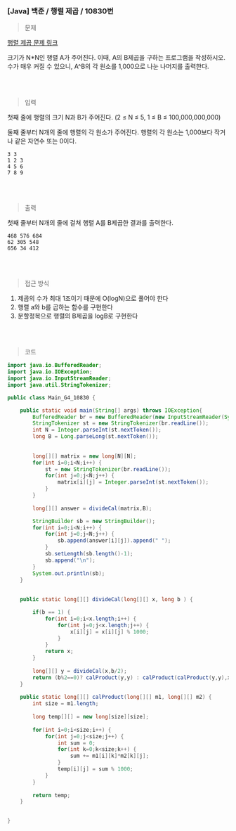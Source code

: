 <h3>[Java] 백준 / 행렬 제곱 / 10830번 </h3>

> 문제
> 

 [행렬 제곱 문제 링크](https://www.acmicpc.net/problem/10830)

크기가 N*N인 행렬 A가 주어진다. 이때, A의 B제곱을 구하는 프로그램을 작성하시오. 수가 매우 커질 수 있으니, A^B의 각 원소를 1,000으로 나눈 나머지를 출력한다.

<br>
<br>

> 입력
> 

첫째 줄에 행렬의 크기 N과 B가 주어진다. (2 ≤ N ≤  5, 1 ≤ B ≤ 100,000,000,000)

둘째 줄부터 N개의 줄에 행렬의 각 원소가 주어진다. 행렬의 각 원소는 1,000보다 작거나 같은 자연수 또는 0이다.

```
3 3
1 2 3
4 5 6
7 8 9
```

<br>
<br>

> 출력
> 

첫째 줄부터 N개의 줄에 걸쳐 행렬 A를 B제곱한 결과를 출력한다.

```
468 576 684
62 305 548
656 34 412
```

<br>
<br>

> 접근 방식
> 
1. 제곱의 수가 최대 1조이기 때문에 O(logN)으로 풀어야 한다
2. 행렬 a와 b를 곱하는 함수를  구현한다
3. 분할정복으로 행렬의 B제곱을 logB로 구현한다

<br>
<br>

> 코드
> 

```java
import java.io.BufferedReader;
import java.io.IOException;
import java.io.InputStreamReader;
import java.util.StringTokenizer;

public class Main_G4_10830 {

	public static void main(String[] args) throws IOException{
		BufferedReader br = new BufferedReader(new InputStreamReader(System.in));
		StringTokenizer st = new StringTokenizer(br.readLine());
		int N = Integer.parseInt(st.nextToken());
		long B = Long.parseLong(st.nextToken());
		
		
		long[][] matrix = new long[N][N];
		for(int i=0;i<N;i++) {
			st = new StringTokenizer(br.readLine());
			for(int j=0;j<N;j++) {
				matrix[i][j] = Integer.parseInt(st.nextToken());
			}
		}
		
		long[][] answer = divideCal(matrix,B);

		StringBuilder sb = new StringBuilder();
		for(int i=0;i<N;i++) {
			for(int j=0;j<N;j++) {
				sb.append(answer[i][j]).append(" ");
			}
			sb.setLength(sb.length()-1);
			sb.append("\n");
		}
		System.out.println(sb);
	}
	
	
	public static long[][] divideCal(long[][] x, long b ) {

		if(b == 1) {
			for(int i=0;i<x.length;i++) {
				for(int j=0;j<x.length;j++) {
					x[i][j] = x[i][j] % 1000;
				}
			}
			return x;
		}
		
		long[][] y = divideCal(x,b/2);
		return (b%2==0)? calProduct(y,y) : calProduct(calProduct(y,y),x);
	}
	
	public static long[][] calProduct(long[][] m1, long[][] m2) {
		int size = m1.length;
		
		long temp[][] = new long[size][size];
		
		for(int i=0;i<size;i++) {
			for(int j=0;j<size;j++) {
				int sum = 0;
				for(int k=0;k<size;k++) {
					sum += m1[i][k]*m2[k][j];
				}
				temp[i][j] = sum % 1000;
			}
		}
		
		return temp;
	}
	

}
```
